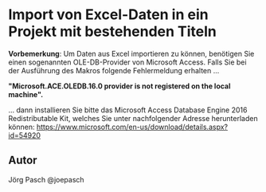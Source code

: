 # Import von Excel-Daten in ein Projekt mit bestehenden Titeln

**Vorbemerkung**: Um Daten aus Excel importieren zu können, benötigen Sie einen sogenannten OLE-DB-Provider von Microsoft Access. 
Falls Sie bei der Ausführung des Makros folgende Fehlermeldung erhalten ...

**"Microsoft.ACE.OLEDB.16.0 provider is not registered on the local machine".**

... dann installieren Sie bitte das Microsoft Access Database Engine 2016 Redistributable Kit, welches Sie unter nachfolgender Adresse herunterladen können: https://www.microsoft.com/en-us/download/details.aspx?id=54920



## Autor
Jörg Pasch @joepasch
